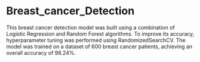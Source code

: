 # Breast_cancer_Detection
This breast cancer detection model was built using a combination of Logistic Regression and Random Forest algorithms. To improve its accuracy, hyperparameter tuning was performed using RandomizedSearchCV. The model was trained on a dataset of 600 breast cancer patients, achieving an overall accuracy of 98.24%. 
